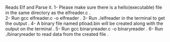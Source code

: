  Reads Elf and Parse it.
1- Please make sure there is a hello(executable) file in the same directory as the elfreader.c .  
2- Run gcc elfreader.c -o elfreader . 
3- Run ./elfreader in the terminal to get the output . 
4- A binary file named ptload.bin will be created along with the output on the terminal . 
5- Run gcc binaryreader.c -o binaryreader .
6- Run ./binaryreader to read data from the created file .
